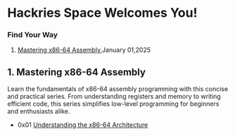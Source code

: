 # Hackries Space Welcomes You!

### Find Your Way

1. [Mastering x86-64 Assembly](#mastering-x86-64-assembly),January 01,2025

## 1. Mastering x86-64 Assembly

Learn the fundamentals of x86-64 assembly programming with this concise and practical series. From understanding registers and memory to writing efficient code, this series simplifies low-level programming for beginners and enthusiasts alike.

- 0x01 [Understanding the x86-64 Architecture](https://kris3c.github.io/hackries/mastering-x86-64-assembly/0x01.md)
